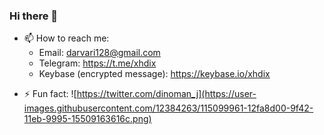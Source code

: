 ### Hi there 👋
<table border="0">
 <tr>

- 📫 How to reach me: 
  - Email: darvari128@gmail.com 
  - Telegram: https://t.me/xhdix 
  - Keybase (encrypted message): https://keybase.io/xhdix

 </tr>
 <tr>

- ⚡ Fun fact:
![https://twitter.com/dinoman_j](https://user-images.githubusercontent.com/12384263/115099961-12fa8d00-9f42-11eb-9995-15509163616c.png)

 </tr>
</table>


<!--
**xhdix/xhdix** is a ✨ _special_ ✨ repository because its `README.md` (this file) appears on your GitHub profile.

Here are some ideas to get you started:

- 🔭 I’m currently working on ...
- 🌱 I’m currently learning ...
- 👯 I’m looking to collaborate on ...
- 🤔 I’m looking for help with ...
- 💬 Ask me about ...
- 📫 How to reach me: ...
- 😄 Pronouns: ...
- ⚡ Fun fact: ...
-->
